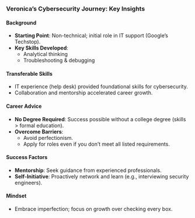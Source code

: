 ### **Veronica’s Cybersecurity Journey: Key Insights**  

#### **Background**  
- **Starting Point**: Non-technical; initial role in IT support (Google’s Techstop).  
- **Key Skills Developed**:  
  - Analytical thinking  
  - Troubleshooting & debugging  

#### **Transferable Skills**  
- IT experience (help desk) provided foundational skills for cybersecurity.  
- Collaboration and mentorship accelerated career growth.  

#### **Career Advice**  
- **No Degree Required**: Success possible without a college degree (skills > formal education).  
- **Overcome Barriers**:  
  - Avoid perfectionism.  
  - Apply for roles even if you don’t meet all listed requirements.  

#### **Success Factors**  
- **Mentorship**: Seek guidance from experienced professionals.  
- **Self-Initiative**: Proactively network and learn (e.g., interviewing security engineers).  

#### **Mindset**  
- Embrace imperfection; focus on growth over checking every box.  
